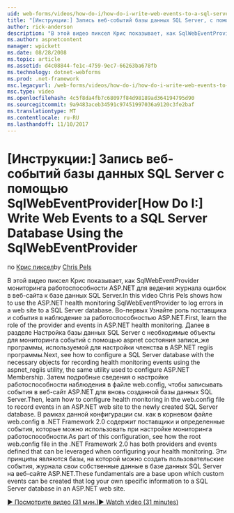 ```yaml
---
uid: web-forms/videos/how-do-i/how-do-i-write-web-events-to-a-sql-server-database-using-the-sqlwebeventprovider
title: "[Инструкции:] Запись веб-событий базы данных SQL Server, с помощью SqlWebEventProvider | Документы Microsoft"
author: rick-anderson
description: "В этой видео пиксел Крис показывает, как SqlWebEventProvider мониторинга работоспособности ASP.NET для ведения журнала ошибок в веб-сайта к базе данных SQL Server. Первый чистить..."
ms.author: aspnetcontent
manager: wpickett
ms.date: 08/28/2008
ms.topic: article
ms.assetid: d4c08844-fe1c-4759-9ec7-66263ba678fb
ms.technology: dotnet-webforms
ms.prod: .net-framework
msc.legacyurl: /web-forms/videos/how-do-i/how-do-i-write-web-events-to-a-sql-server-database-using-the-sqlwebeventprovider
msc.type: video
ms.openlocfilehash: 4c5f8da4fb7c68097f84d98189ad364194795d90
ms.sourcegitcommit: 9a9483aceb34591c97451997036a9120c3fe2baf
ms.translationtype: MT
ms.contentlocale: ru-RU
ms.lasthandoff: 11/10/2017
---
```

<a name="how-do-i-write-web-events-to-a-sql-server-database-using-the-sqlwebeventprovider"></a><span data-ttu-id="93ea5-104">[Инструкции:] Запись веб-событий базы данных SQL Server с помощью SqlWebEventProvider</span><span class="sxs-lookup"><span data-stu-id="93ea5-104">[How Do I:] Write Web Events to a SQL Server Database Using the SqlWebEventProvider</span></span>
====================
<span data-ttu-id="93ea5-105">по [Крис пиксел](https://twitter.com/chrispels)</span><span class="sxs-lookup"><span data-stu-id="93ea5-105">by [Chris Pels](https://twitter.com/chrispels)</span></span>

<span data-ttu-id="93ea5-106">В этой видео пиксел Крис показывает, как SqlWebEventProvider мониторинга работоспособности ASP.NET для ведения журнала ошибок в веб-сайта к базе данных SQL Server.</span><span class="sxs-lookup"><span data-stu-id="93ea5-106">In this video Chris Pels shows how to use the ASP.NET health monitoring SqlWebEventProvider to log errors in a web site to a SQL Server database.</span></span> <span data-ttu-id="93ea5-107">Во-первых Узнайте роль поставщика и события в наблюдение за работоспособностью ASP.NET.</span><span class="sxs-lookup"><span data-stu-id="93ea5-107">First, learn the role of the provider and events in ASP.NET health monitoring.</span></span> <span data-ttu-id="93ea5-108">Далее в разделе Настройка базы данных SQL Server с необходимые объекты для мониторинга событий с помощью aspnet состояния записи\_же программы, используемой для настройки членства в ASP.NET regiis программы.</span><span class="sxs-lookup"><span data-stu-id="93ea5-108">Next, see how to configure a SQL Server database with the necessary objects for recording health monitoring events using the aspnet\_regiis utility, the same utility used to configure ASP.NET Membership.</span></span> <span data-ttu-id="93ea5-109">Затем подробные сведения о настройке работоспособности наблюдения в файле web.config, чтобы записывать события в веб-сайт ASP.NET для вновь созданной базы данных SQL Server.</span><span class="sxs-lookup"><span data-stu-id="93ea5-109">Then, learn how to configure health monitoring in the web.config file to record events in an ASP.NET web site to the newly created SQL Server database.</span></span> <span data-ttu-id="93ea5-110">В рамках данной конфигурации см. как в корневом файле web.config в .NET Framework 2.0 содержит поставщики и определенные события, которые можно использовать при настройке мониторинга работоспособности.</span><span class="sxs-lookup"><span data-stu-id="93ea5-110">As part of this configuration, see how the root web.config file in the .NET Framework 2.0 has both providers and events defined that can be leveraged when configuring your health monitoring.</span></span> <span data-ttu-id="93ea5-111">Эти принципы являются базы, на которой можно создать пользовательские события, журнала свои собственные данные в базе данных SQL Server на веб-сайте ASP.NET.</span><span class="sxs-lookup"><span data-stu-id="93ea5-111">These fundamentals are a base upon which custom events can be created that log your own specific information to a SQL Server database in an ASP.NET web site.</span></span>

[<span data-ttu-id="93ea5-112">&#9654; Посмотрите видео (31 мин.)</span><span class="sxs-lookup"><span data-stu-id="93ea5-112">&#9654; Watch video (31 minutes)</span></span>](https://channel9.msdn.com/Blogs/ASP-NET-Site-Videos/how-do-i-write-web-events-to-a-sql-server-database-using-the-sqlwebeventprovider)
